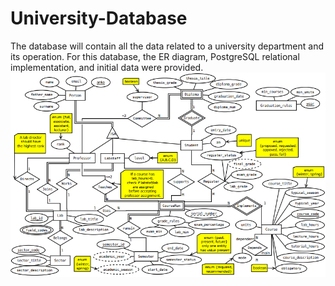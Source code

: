 # University-Database
The database will contain all the data related to a university department and its operation. For this database, the ER diagram, PostgreSQL relational implementation, and initial data were provided. 
![explanation image](https://github.com/gflengas/University-Database/blob/main/pics/db1.png)

